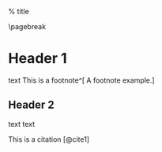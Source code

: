 % title

\pagebreak

# Header 1
text
This is a footnote^[ A footnote example.]



## Header 2
text
text

This is a citation [@cite1]

